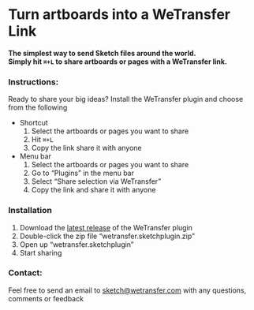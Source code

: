 # Turn artboards into a WeTransfer Link
**The simplest way to send Sketch files around the world. <br /> Simply hit `⌘+L` to share artboards or pages with a WeTransfer link.**

### Instructions:
Ready to share your big ideas? Install the WeTransfer plugin and choose from the following
 * Shortcut
   1) Select the artboards or pages you want to share
   2) Hit `⌘+L`
   3) Copy the link share it with anyone
* Menu bar
  1) Select the artboards or pages you want to share
  2) Go to “Plugins” in the menu bar
  3) Select “Share selection via WeTransfer”
  4) Copy the link and share it with anyone
  
### Installation
1) Download the [latest release](../../releases) of the WeTransfer plugin
2) Double-click the zip file “wetransfer.sketchplugin.zip”
3) Open up “wetransfer.sketchplugin”
4) Start sharing

### Contact:
Feel free to send an email to sketch@wetransfer.com with any questions, comments or feedback
